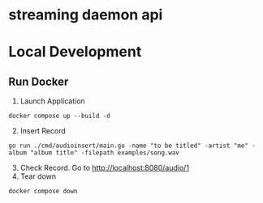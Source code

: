 # streaming daemon api

# Local Development

## Run Docker
1. Launch Application
```
docker compose up --build -d
```
2. Insert Record
```
go run ./cmd/audioinsert/main.go -name "to be titled" -artist "me" -album "album title" -filepath examples/song.wav
```
3. Check Record. Go to [http://localhost:8080/audio/1](http://localhost:8080/audio/1)
4. Tear down
```
docker compose down
```
